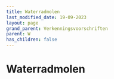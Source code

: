 ```yaml
---
title: Waterradmolen
last_modified_date: 19-09-2023
layout: page
grand_parent: Verkenningsvoorschriften
parent: W
has_children: false
---
```


Waterradmolen
=============

